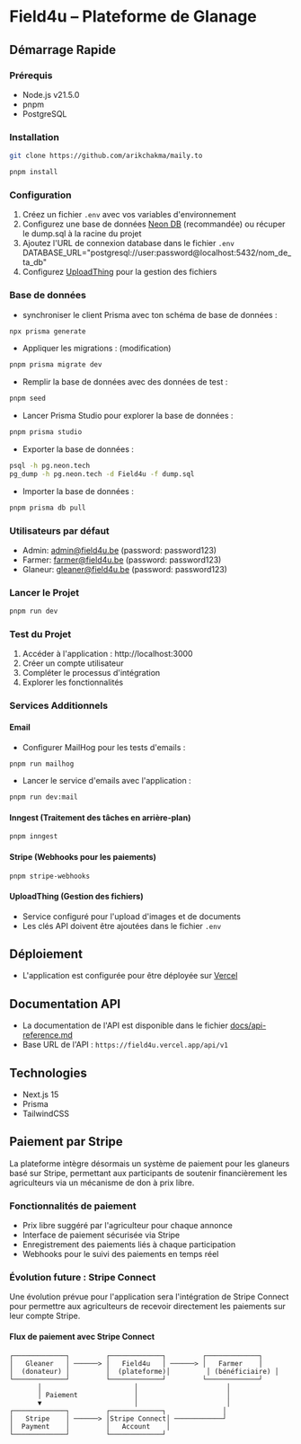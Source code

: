 # Field4u – Plateforme de Glanage

## Démarrage Rapide

### Prérequis

- Node.js v21.5.0
- pnpm
- PostgreSQL

### Installation

```bash
git clone https://github.com/arikchakma/maily.to
```

```bash
pnpm install
```

### Configuration

1. Créez un fichier `.env` avec vos variables d'environnement
2. Configurez une base de données [Neon DB](https://neon.tech) (recommandée) ou récuper le dump.sql à la racine du projet
3. Ajoutez l'URL de connexion database dans le fichier `.env` DATABASE_URL="postgresql://user:password@localhost:5432/nom_de_ta_db"
4. Configurez [UploadThing](https://uploadthing.com) pour la gestion des fichiers

### Base de données

- synchroniser le client Prisma avec ton schéma de base de données :

```bash
npx prisma generate
```

- Appliquer les migrations : (modification)

```bash
pnpm prisma migrate dev
```

- Remplir la base de données avec des données de test :

```bash
pnpm seed
```

- Lancer Prisma Studio pour explorer la base de données :

```bash
pnpm prisma studio
```

- Exporter la base de données :

```bash
psql -h pg.neon.tech
pg_dump -h pg.neon.tech -d Field4u -f dump.sql
```

- Importer la base de données :

```bash
pnpm prisma db pull
```

### Utilisateurs par défaut

- Admin: admin@field4u.be (password: password123)
- Farmer: farmer@field4u.be (password: password123)
- Glaneur: gleaner@field4u.be (password: password123)

### Lancer le Projet

```bash
pnpm run dev
```

### Test du Projet

1. Accéder à l'application : http://localhost:3000
2. Créer un compte utilisateur
3. Compléter le processus d'intégration
4. Explorer les fonctionnalités

### Services Additionnels

#### Email

- Configurer MailHog pour les tests d'emails :

```bash
pnpm run mailhog
```

- Lancer le service d'emails avec l'application :

```bash
pnpm run dev:mail
```

#### Inngest (Traitement des tâches en arrière-plan)

```bash
pnpm inngest
```

#### Stripe (Webhooks pour les paiements)

```bash
pnpm stripe-webhooks
```

#### UploadThing (Gestion des fichiers)

- Service configuré pour l'upload d'images et de documents
- Les clés API doivent être ajoutées dans le fichier `.env`

## Déploiement

- L'application est configurée pour être déployée sur [Vercel](https://vercel.com)

## Documentation API

- La documentation de l'API est disponible dans le fichier [docs/api-reference.md](docs/api-reference.md)
- Base URL de l'API : `https://field4u.vercel.app/api/v1`

## Technologies

- Next.js 15
- Prisma
- TailwindCSS

## Paiement par Stripe

La plateforme intègre désormais un système de paiement pour les glaneurs basé sur Stripe, permettant aux participants de soutenir financièrement les agriculteurs via un mécanisme de don à prix libre.

### Fonctionnalités de paiement

- Prix libre suggéré par l'agriculteur pour chaque annonce
- Interface de paiement sécurisée via Stripe
- Enregistrement des paiements liés à chaque participation
- Webhooks pour le suivi des paiements en temps réel

### Évolution future : Stripe Connect

Une évolution prévue pour l'application sera l'intégration de Stripe Connect pour permettre aux agriculteurs de recevoir directement les paiements sur leur compte Stripe.

#### Flux de paiement avec Stripe Connect

```
┌─────────────┐         ┌─────────────┐         ┌─────────────┐
│   Gleaner   │ ──────> │   Field4u   │ ──────> │   Farmer    │
│  (donateur) │         │  (plateforme)│         │ (bénéficiaire) │
└─────────────┘         └─────────────┘         └─────────────┘
       │                       │                      │
       │ Paiement              │                      │
       ▼                       │                      │
┌─────────────┐         ┌─────────────┐              │
│   Stripe    │ ──────> │Stripe Connect│ ────────────┘
│  Payment    │         │   Account    │
└─────────────┘         └─────────────┘
```
